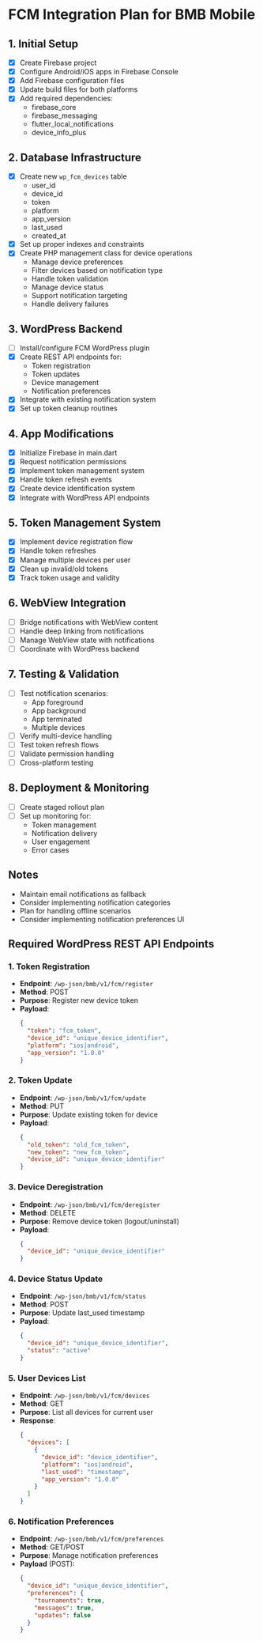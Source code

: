 # FCM Integration Plan for BMB Mobile

## 1. Initial Setup
- [X] Create Firebase project
- [X] Configure Android/iOS apps in Firebase Console
- [X] Add Firebase configuration files
- [X] Update build files for both platforms
- [X] Add required dependencies:
  - firebase_core
  - firebase_messaging
  - flutter_local_notifications
  - device_info_plus

## 2. Database Infrastructure
- [X] Create new `wp_fcm_devices` table
  - user_id
  - device_id
  - token
  - platform
  - app_version
  - last_used
  - created_at
- [X] Set up proper indexes and constraints
- [X] Create PHP management class for device operations
  - Manage device preferences
  - Filter devices based on notification type
  - Handle token validation
  - Manage device status
  - Support notification targeting
  - Handle delivery failures

## 3. WordPress Backend
- [ ] Install/configure FCM WordPress plugin
- [X] Create REST API endpoints for:
  - Token registration
  - Token updates
  - Device management
  - Notification preferences
- [X] Integrate with existing notification system
- [X] Set up token cleanup routines

## 4. App Modifications
- [X] Initialize Firebase in main.dart
- [X] Request notification permissions
- [X] Implement token management system
- [X] Handle token refresh events
- [X] Create device identification system
- [X] Integrate with WordPress API endpoints

## 5. Token Management System
- [X] Implement device registration flow
- [X] Handle token refreshes
- [X] Manage multiple devices per user
- [X] Clean up invalid/old tokens
- [X] Track token usage and validity

## 6. WebView Integration
- [ ] Bridge notifications with WebView content
- [ ] Handle deep linking from notifications
- [ ] Manage WebView state with notifications
- [ ] Coordinate with WordPress backend

## 7. Testing & Validation
- [ ] Test notification scenarios:
  - App foreground
  - App background
  - App terminated
  - Multiple devices
- [ ] Verify multi-device handling
- [ ] Test token refresh flows
- [ ] Validate permission handling
- [ ] Cross-platform testing

## 8. Deployment & Monitoring
- [ ] Create staged rollout plan
- [ ] Set up monitoring for:
  - Token management
  - Notification delivery
  - User engagement
  - Error cases

## Notes
- Maintain email notifications as fallback
- Consider implementing notification categories
- Plan for handling offline scenarios
- Consider implementing notification preferences UI

## Required WordPress REST API Endpoints

### 1. Token Registration
- **Endpoint**: `/wp-json/bmb/v1/fcm/register`
- **Method**: POST
- **Purpose**: Register new device token
- **Payload**:
  ```json
  {
    "token": "fcm_token",
    "device_id": "unique_device_identifier",
    "platform": "ios|android",
    "app_version": "1.0.0"
  }
  ```

### 2. Token Update
- **Endpoint**: `/wp-json/bmb/v1/fcm/update`
- **Method**: PUT
- **Purpose**: Update existing token for device
- **Payload**:
  ```json
  {
    "old_token": "old_fcm_token",
    "new_token": "new_fcm_token",
    "device_id": "unique_device_identifier"
  }
  ```

### 3. Device Deregistration
- **Endpoint**: `/wp-json/bmb/v1/fcm/deregister`
- **Method**: DELETE
- **Purpose**: Remove device token (logout/uninstall)
- **Payload**:
  ```json
  {
    "device_id": "unique_device_identifier"
  }
  ```

### 4. Device Status Update
- **Endpoint**: `/wp-json/bmb/v1/fcm/status`
- **Method**: POST
- **Purpose**: Update last_used timestamp
- **Payload**:
  ```json
  {
    "device_id": "unique_device_identifier",
    "status": "active"
  }
  ```

### 5. User Devices List
- **Endpoint**: `/wp-json/bmb/v1/fcm/devices`
- **Method**: GET
- **Purpose**: List all devices for current user
- **Response**:
  ```json
  {
    "devices": [
      {
        "device_id": "device_identifier",
        "platform": "ios|android",
        "last_used": "timestamp",
        "app_version": "1.0.0"
      }
    ]
  }
  ```

### 6. Notification Preferences
- **Endpoint**: `/wp-json/bmb/v1/fcm/preferences`
- **Method**: GET/POST
- **Purpose**: Manage notification preferences
- **Payload** (POST):
  ```json
  {
    "device_id": "unique_device_identifier",
    "preferences": {
      "tournaments": true,
      "messages": true,
      "updates": false
    }
  }
  ```
